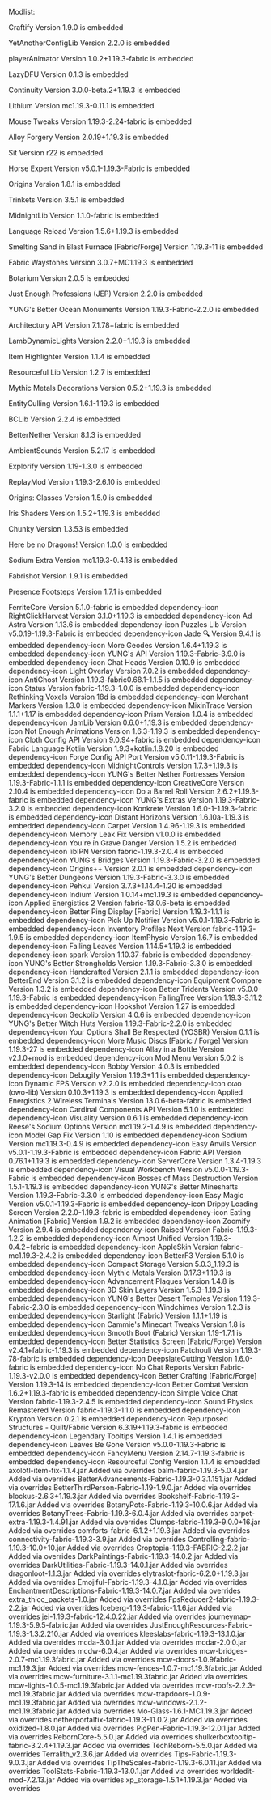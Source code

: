 Modlist:


Craftify
Version 1.9.0 is embedded

YetAnotherConfigLib
Version 2.2.0 is embedded

playerAnimator
Version 1.0.2+1.19.3-fabric is embedded

LazyDFU
Version 0.1.3 is embedded

Continuity
Version 3.0.0-beta.2+1.19.3 is embedded

Lithium
Version mc1.19.3-0.11.1 is embedded

Mouse Tweaks
Version 1.19.3-2.24-fabric is embedded

Alloy Forgery
Version 2.0.19+1.19.3 is embedded

Sit
Version r22 is embedded

Horse Expert
Version v5.0.1-1.19.3-Fabric is embedded

Origins
Version 1.8.1 is embedded

Trinkets
Version 3.5.1 is embedded

MidnightLib
Version 1.1.0-fabric is embedded

Language Reload
Version 1.5.6+1.19.3 is embedded

Smelting Sand in Blast Furnace [Fabric/Forge]
Version 1.19.3-11 is embedded

Fabric Waystones
Version 3.0.7+MC1.19.3 is embedded

Botarium
Version 2.0.5 is embedded

Just Enough Professions (JEP)
Version 2.2.0 is embedded

YUNG's Better Ocean Monuments
Version 1.19.3-Fabric-2.2.0 is embedded

Architectury API
Version 7.1.78+fabric is embedded

LambDynamicLights
Version 2.2.0+1.19.3 is embedded

Item Highlighter
Version 1.1.4 is embedded

Resourceful Lib
Version 1.2.7 is embedded

Mythic Metals Decorations
Version 0.5.2+1.19.3 is embedded

EntityCulling
Version 1.6.1-1.19.3 is embedded

BCLib
Version 2.2.4 is embedded

BetterNether
Version 8.1.3 is embedded

AmbientSounds
Version 5.2.17 is embedded

Explorify
Version 1.19-1.3.0 is embedded

ReplayMod
Version 1.19.3-2.6.10 is embedded

Origins: Classes
Version 1.5.0 is embedded

Iris Shaders
Version 1.5.2+1.19.3 is embedded

Chunky
Version 1.3.53 is embedded

Here be no Dragons!
Version 1.0.0 is embedded

Sodium Extra
Version mc1.19.3-0.4.18 is embedded

Fabrishot
Version 1.9.1 is embedded

Presence Footsteps
Version 1.7.1 is embedded

FerriteCore
Version 5.1.0-fabric is embedded
dependency-icon
RightClickHarvest
Version 3.1.0+1.19.3 is embedded
dependency-icon
Ad Astra
Version 1.13.6 is embedded
dependency-icon
Puzzles Lib
Version v5.0.19-1.19.3-Fabric is embedded
dependency-icon
Jade 🔍
Version 9.4.1 is embedded
dependency-icon
More Geodes
Version 1.6.4+1.19.3 is embedded
dependency-icon
YUNG's API
Version 1.19.3-Fabric-3.9.0 is embedded
dependency-icon
Chat Heads
Version 0.10.9 is embedded
dependency-icon
Light Overlay
Version 7.0.2 is embedded
dependency-icon
AntiGhost
Version 1.19.3-fabric0.68.1-1.1.5 is embedded
dependency-icon
Status
Version fabric-1.19.3-1.0.0 is embedded
dependency-icon
Rethinking Voxels
Version 18d is embedded
dependency-icon
Merchant Markers
Version 1.3.0 is embedded
dependency-icon
MixinTrace
Version 1.1.1+1.17 is embedded
dependency-icon
Prism
Version 1.0.4 is embedded
dependency-icon
JamLib
Version 0.6.0+1.19.3 is embedded
dependency-icon
Not Enough Animations
Version 1.6.3-1.19.3 is embedded
dependency-icon
Cloth Config API
Version 9.0.94+fabric is embedded
dependency-icon
Fabric Language Kotlin
Version 1.9.3+kotlin.1.8.20 is embedded
dependency-icon
Forge Config API Port
Version v5.0.11-1.19.3-Fabric is embedded
dependency-icon
MidnightControls
Version 1.7.3+1.19.3 is embedded
dependency-icon
YUNG's Better Nether Fortresses
Version 1.19.3-Fabric-1.1.1 is embedded
dependency-icon
CreativeCore
Version 2.10.4 is embedded
dependency-icon
Do a Barrel Roll
Version 2.6.2+1.19.3-fabric is embedded
dependency-icon
YUNG's Extras
Version 1.19.3-Fabric-3.2.0 is embedded
dependency-icon
Konkrete
Version 1.6.0-1-1.19.3-fabric is embedded
dependency-icon
Distant Horizons
Version 1.6.10a-1.19.3 is embedded
dependency-icon
Carpet
Version 1.4.96-1.19.3 is embedded
dependency-icon
Memory Leak Fix
Version v1.0.0 is embedded
dependency-icon
You're in Grave Danger
Version 1.5.2 is embedded
dependency-icon
libIPN
Version fabric-1.19.3-2.0.4 is embedded
dependency-icon
YUNG's Bridges
Version 1.19.3-Fabric-3.2.0 is embedded
dependency-icon
Origins++
Version 2.0.1 is embedded
dependency-icon
YUNG's Better Dungeons
Version 1.19.3-Fabric-3.3.0 is embedded
dependency-icon
Pehkui
Version 3.7.3+1.14.4-1.20 is embedded
dependency-icon
Indium
Version 1.0.14+mc1.19.3 is embedded
dependency-icon
Applied Energistics 2
Version fabric-13.0.6-beta is embedded
dependency-icon
Better Ping Display [Fabric]
Version 1.19.3-1.1.1 is embedded
dependency-icon
Pick Up Notifier
Version v5.0.1-1.19.3-Fabric is embedded
dependency-icon
Inventory Profiles Next
Version fabric-1.19.3-1.9.5 is embedded
dependency-icon
ItemPhysic
Version 1.6.7 is embedded
dependency-icon
Falling Leaves
Version 1.14.5+1.19.3 is embedded
dependency-icon
spark
Version 1.10.37-fabric is embedded
dependency-icon
YUNG's Better Strongholds
Version 1.19.3-Fabric-3.3.0 is embedded
dependency-icon
Handcrafted
Version 2.1.1 is embedded
dependency-icon
BetterEnd
Version 3.1.2 is embedded
dependency-icon
Equipment Compare
Version 1.3.2 is embedded
dependency-icon
Better Tridents
Version v5.0.0-1.19.3-Fabric is embedded
dependency-icon
FallingTree
Version 1.19.3-3.11.2 is embedded
dependency-icon
Hookshot
Version 1.27 is embedded
dependency-icon
Geckolib
Version 4.0.6 is embedded
dependency-icon
YUNG's Better Witch Huts
Version 1.19.3-Fabric-2.2.0 is embedded
dependency-icon
Your Options Shall Be Respected (YOSBR)
Version 0.1.1 is embedded
dependency-icon
More Music Discs [Fabric / Forge]
Version 1.19.3-27 is embedded
dependency-icon
Allay in a Bottle
Version v2.1.0+mod is embedded
dependency-icon
Mod Menu
Version 5.0.2 is embedded
dependency-icon
Bobby
Version 4.0.3 is embedded
dependency-icon
Debugify
Version 1.19.3+1.1 is embedded
dependency-icon
Dynamic FPS
Version v2.2.0 is embedded
dependency-icon
oωo (owo-lib)
Version 0.10.3+1.19.3 is embedded
dependency-icon
Applied Energistics 2 Wireless Terminals
Version 13.0.6-beta-fabric is embedded
dependency-icon
Cardinal Components API
Version 5.1.0 is embedded
dependency-icon
Visuality
Version 0.6.1 is embedded
dependency-icon
Reese's Sodium Options
Version mc1.19.2-1.4.9 is embedded
dependency-icon
Model Gap Fix
Version 1.10 is embedded
dependency-icon
Sodium
Version mc1.19.3-0.4.9 is embedded
dependency-icon
Easy Anvils
Version v5.0.1-1.19.3-Fabric is embedded
dependency-icon
Fabric API
Version 0.76.1+1.19.3 is embedded
dependency-icon
ServerCore
Version 1.3.4-1.19.3 is embedded
dependency-icon
Visual Workbench
Version v5.0.0-1.19.3-Fabric is embedded
dependency-icon
Bosses of Mass Destruction
Version 1.5.1-1.19.3 is embedded
dependency-icon
YUNG's Better Mineshafts
Version 1.19.3-Fabric-3.3.0 is embedded
dependency-icon
Easy Magic
Version v5.0.1-1.19.3-Fabric is embedded
dependency-icon
Drippy Loading Screen
Version 2.2.0-1.19.3-fabric is embedded
dependency-icon
Eating Animation [Fabric]
Version 1.9.2 is embedded
dependency-icon
Zoomify
Version 2.9.4 is embedded
dependency-icon
Raised
Version Fabric-1.19.3-1.2.2 is embedded
dependency-icon
Almost Unified
Version 1.19.3-0.4.2+fabric is embedded
dependency-icon
AppleSkin
Version fabric-mc1.19.3-2.4.2 is embedded
dependency-icon
BetterF3
Version 5.1.0 is embedded
dependency-icon
Compact Storage
Version 5.0.3_1.19.3 is embedded
dependency-icon
Mythic Metals
Version 0.17.3+1.19.3 is embedded
dependency-icon
Advancement Plaques
Version 1.4.8 is embedded
dependency-icon
3D Skin Layers
Version 1.5.3-1.19.3 is embedded
dependency-icon
YUNG's Better Desert Temples
Version 1.19.3-Fabric-2.3.0 is embedded
dependency-icon
Windchimes
Version 1.2.3 is embedded
dependency-icon
Starlight (Fabric)
Version 1.1.1+1.19 is embedded
dependency-icon
Cammie's Minecart Tweaks
Version 1.8 is embedded
dependency-icon
Smooth Boot (Fabric)
Version 1.19-1.7.1 is embedded
dependency-icon
Better Statistics Screen (Fabric/Forge)
Version v2.4.1+fabric-1.19.3 is embedded
dependency-icon
Patchouli
Version 1.19.3-78-fabric is embedded
dependency-icon
DeepslateCutting
Version 1.6.0-fabric is embedded
dependency-icon
No Chat Reports
Version Fabric-1.19.3-v2.0.0 is embedded
dependency-icon
Better Crafting [Fabric/Forge]
Version 1.19.3-14 is embedded
dependency-icon
Better Combat
Version 1.6.2+1.19.3-fabric is embedded
dependency-icon
Simple Voice Chat
Version fabric-1.19.3-2.4.5 is embedded
dependency-icon
Sound Physics Remastered
Version fabric-1.19.3-1.1.0 is embedded
dependency-icon
Krypton
Version 0.2.1 is embedded
dependency-icon
Repurposed Structures - Quilt/Fabric
Version 6.3.19+1.19.3-fabric is embedded
dependency-icon
Legendary Tooltips
Version 1.4.1 is embedded
dependency-icon
Leaves Be Gone
Version v5.0.0-1.19.3-Fabric is embedded
dependency-icon
FancyMenu
Version 2.14.7-1.19.3-fabric is embedded
dependency-icon
Resourceful Config
Version 1.1.4 is embedded
axolotl-item-fix-1.1.4.jar
Added via overrides
balm-fabric-1.19.3-5.0.4.jar
Added via overrides
BetterAdvancements-Fabric-1.19.3-0.3.1.151.jar
Added via overrides
BetterThirdPerson-Fabric-1.19-1.9.0.jar
Added via overrides
blockus-2.6.3+1.19.3.jar
Added via overrides
Bookshelf-Fabric-1.19.3-17.1.6.jar
Added via overrides
BotanyPots-Fabric-1.19.3-10.0.6.jar
Added via overrides
BotanyTrees-Fabric-1.19.3-6.0.4.jar
Added via overrides
carpet-extra-1.19.3-1.4.91.jar
Added via overrides
Clumps-fabric-1.19.3-9.0.0+16.jar
Added via overrides
comforts-fabric-6.1.2+1.19.3.jar
Added via overrides
connectivity-fabric-1.19.3-3.9.jar
Added via overrides
Controlling-fabric-1.19.3-10.0+10.jar
Added via overrides
Croptopia-1.19.3-FABRIC-2.2.2.jar
Added via overrides
DarkPaintings-Fabric-1.19.3-14.0.2.jar
Added via overrides
DarkUtilities-Fabric-1.19.3-14.0.1.jar
Added via overrides
dragonloot-1.1.3.jar
Added via overrides
elytraslot-fabric-6.2.0+1.19.3.jar
Added via overrides
Emojiful-Fabric-1.19.3-4.1.0.jar
Added via overrides
EnchantmentDescriptions-Fabric-1.19.3-14.0.7.jar
Added via overrides
extra_thicc_packets-1.0.jar
Added via overrides
FpsReducer2-fabric-1.19.3-2.2.jar
Added via overrides
Iceberg-1.19.3-fabric-1.1.6.jar
Added via overrides
jei-1.19.3-fabric-12.4.0.22.jar
Added via overrides
journeymap-1.19.3-5.9.5-fabric.jar
Added via overrides
JustEnoughResources-Fabric-1.19.3-1.3.2.210.jar
Added via overrides
kleeslabs-fabric-1.19.3-13.1.0.jar
Added via overrides
mcda-3.0.1.jar
Added via overrides
mcdar-2.0.0.jar
Added via overrides
mcdw-6.0.4.jar
Added via overrides
mcw-bridges-2.0.7-mc1.19.3fabric.jar
Added via overrides
mcw-doors-1.0.9fabric-mc1.19.3.jar
Added via overrides
mcw-fences-1.0.7-mc1.19.3fabric.jar
Added via overrides
mcw-furniture-3.1.1-mc1.19.3fabric.jar
Added via overrides
mcw-lights-1.0.5-mc1.19.3fabric.jar
Added via overrides
mcw-roofs-2.2.3-mc1.19.3fabric.jar
Added via overrides
mcw-trapdoors-1.0.9-mc1.19.3fabric.jar
Added via overrides
mcw-windows-2.1.2-mc1.19.3fabric.jar
Added via overrides
Mo-Glass-1.6.1-MC1.19.3.jar
Added via overrides
netherportalfix-fabric-1.19.3-11.0.2.jar
Added via overrides
oxidized-1.8.0.jar
Added via overrides
PigPen-Fabric-1.19.3-12.0.1.jar
Added via overrides
RebornCore-5.5.0.jar
Added via overrides
shulkerboxtooltip-fabric-3.2.4+1.19.3.jar
Added via overrides
TechReborn-5.5.0.jar
Added via overrides
Terralith_v2.3.6.jar
Added via overrides
Tips-Fabric-1.19.3-9.0.3.jar
Added via overrides
TipTheScales-fabric-1.19.3-6.0.11.jar
Added via overrides
ToolStats-Fabric-1.19.3-13.0.1.jar
Added via overrides
worldedit-mod-7.2.13.jar
Added via overrides
xp_storage-1.5.1+1.19.3.jar
Added via overrides
